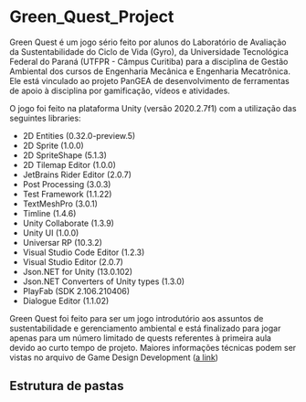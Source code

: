# Green_Quest_Project

Green Quest é um jogo sério feito por alunos do Laboratório de Avaliação da Sustentabilidade do Ciclo de Vida (Gyro), da Universidade Tecnológica Federal do Paraná (UTFPR - Câmpus Curitiba) para a disciplina de Gestão Ambiental dos cursos de Engenharia Mecânica e Engenharia Mecatrônica. Ele está vinculado ao projeto PanGEA de desenvolvimento de ferramentas de apoio à disciplina por gamificação, vídeos e atividades.

O jogo foi feito na plataforma Unity (versão 2020.2.7f1) com a utilização das seguintes libraries:

- 2D Entities (0.32.0-preview.5)
- 2D Sprite (1.0.0)
- 2D SpriteShape (5.1.3)
- 2D Tilemap Editor (1.0.0)
- JetBrains Rider Editor (2.0.7)
- Post Processing (3.0.3)
- Test Framework (1.1.22)
- TextMeshPro (3.0.1)
- Timline (1.4.6)
- Unity Collaborate (1.3.9)
- Unity UI (1.0.0)
- Universar RP (10.3.2)
- Visual Studio Code Editor (1.2.3)
- Visual Studio Editor (2.0.7)
- Json.NET for Unity (13.0.102)
- Json.NET Converters of Unity types (1.3.0)
- PlayFab (SDK 2.106.210406)
- Dialogue Editor (1.1.02)

Green Quest foi feito para ser um jogo introdutório aos assuntos de sustentabilidade e gerenciamento ambiental e está finalizado para jogar apenas para um número limitado de quests referentes à primeira aula devido ao curto tempo de projeto. Maiores informações técnicas podem ser vistas no arquivo de Game Design Development ([a link](https://github.com/gyro-ct/Green_Quest_Project/blob/main/19122020_Game%20Design%20Document%20(GDD).docx))

## Estrutura de pastas
